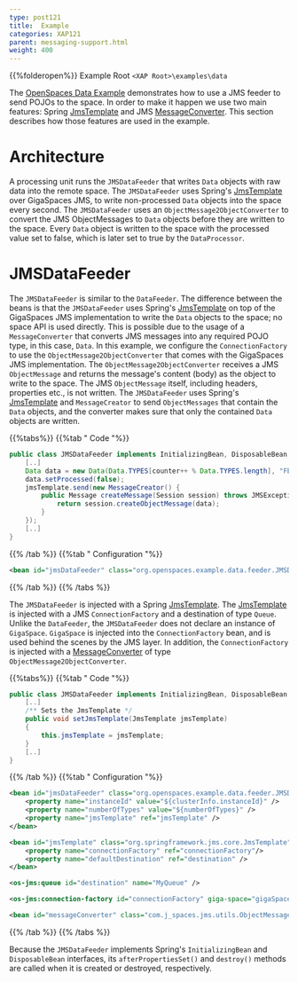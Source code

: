 ```yaml
---
type: post121
title:  Example
categories: XAP121
parent: messaging-support.html
weight: 400
---
```




{{%folderopen%}} Example Root `<XAP Root>\examples\data`

The [OpenSpaces Data Example]({{%currentjavatuturl%}}/the-openspaces-data-example.html) demonstrates how to use a JMS feeder to send POJOs to the space. In order to make it happen we use two main features: Spring [JmsTemplate](http://static.springframework.org/spring/docs/2.0.x/api/org/springframework/jms/core/JmsTemplate.html) and JMS [MessageConverter](./jms-space-interoperability.html). This section describes how those features are used in the example.

# Architecture

A processing unit runs the `JMSDataFeeder` that writes `Data` objects with raw data into the remote space. The `JMSDataFeeder` uses Spring's [JmsTemplate](http://static.springframework.org/spring/docs/2.0.x/api/org/springframework/jms/core/JmsTemplate.html) over GigaSpaces JMS, to write non-processed `Data` objects into the space every second. The `JMSDataFeeder` uses an `ObjectMessage2ObjectConverter` to convert the JMS ObjectMessages to `Data` objects before they are written to the space. Every `Data` object is written to the space with the processed value set to false, which is later set to true by the `DataProcessor`.

# JMSDataFeeder

The `JMSDataFeeder` is similar to the `DataFeeder`. The difference between the beans is that the `JMSDataFeeder` uses Spring's [JmsTemplate](http://static.springframework.org/spring/docs/2.0.x/api/org/springframework/jms/core/JmsTemplate.html) on top of the GigaSpaces JMS implementation to write the `Data` objects to the space; no space API is used directly. This is possible due to the usage of a `MessageConverter` that converts JMS messages into any required POJO type, in this case, `Data`. In this example, we configure the `ConnectionFactory` to use the `ObjectMessage2ObjectConverter` that comes with the GigaSpaces JMS implementation. The `ObjectMessage2ObjectConverter` receives a JMS `ObjectMessage` and returns the message's content (body) as the object to write to the space. The JMS `ObjectMessage` itself, including headers, properties etc., is not written. The `JMSDataFeeder` uses Spring's [JmsTemplate](http://static.springframework.org/spring/docs/2.0.x/api/org/springframework/jms/core/JmsTemplate.html) and `MessageCreator` to send `ObjectMessages` that contain the `Data` objects, and the converter makes sure that only the contained `Data` objects are written.

{{%tabs%}}
{{%tab "  Code "%}}


```java
public class JMSDataFeeder implements InitializingBean, DisposableBean {
    [..]
    Data data = new Data(Data.TYPES[counter++ % Data.TYPES.length], "FEEDER " + Long.toString(time));
    data.setProcessed(false);
    jmsTemplate.send(new MessageCreator() {
        public Message createMessage(Session session) throws JMSException {
            return session.createObjectMessage(data);
        }
    });
    [..]
}
```

{{% /tab %}}
{{%tab "  Configuration "%}}


```xml
<bean id="jmsDataFeeder" class="org.openspaces.example.data.feeder.JMSDataFeeder"/>
```

{{% /tab %}}
{{% /tabs %}}

The `JMSDataFeeder` is injected with a Spring [JmsTemplate](http://static.springframework.org/spring/docs/2.0.x/api/org/springframework/jms/core/JmsTemplate.html). The [JmsTemplate](http://static.springframework.org/spring/docs/2.0.x/api/org/springframework/jms/core/JmsTemplate.html) is injected with a JMS `ConnectionFactory` and a destination of type `Queue`. Unlike the `DataFeeder`, the `JMSDataFeeder` does not declare an instance of `GigaSpace`. `GigaSpace` is injected into the `ConnectionFactory` bean, and is used behind the scenes by the JMS layer. In addition, the `ConnectionFactory` is injected with a [MessageConverter](./jms-space-interoperability.html) of type `ObjectMessage2ObjectConverter`.

{{%tabs%}}
{{%tab "  Code "%}}


```java
public class JMSDataFeeder implements InitializingBean, DisposableBean {
    [..]
    /** Sets the JmsTemplate */
    public void setJmsTemplate(JmsTemplate jmsTemplate)
    {
        this.jmsTemplate = jmsTemplate;
    }
    [..]
}
```

{{% /tab %}}
{{%tab "  Configuration "%}}


```xml
<bean id="jmsDataFeeder" class="org.openspaces.example.data.feeder.JMSDataFeeder">
    <property name="instanceId" value="${clusterInfo.instanceId}" />
    <property name="numberOfTypes" value="${numberOfTypes}" />
    <property name="jmsTemplate" ref="jmsTemplate" />
</bean>

<bean id="jmsTemplate" class="org.springframework.jms.core.JmsTemplate">
    <property name="connectionFactory" ref="connectionFactory"/>
    <property name="defaultDestination" ref="destination" />
</bean>

<os-jms:queue id="destination" name="MyQueue" />

<os-jms:connection-factory id="connectionFactory" giga-space="gigaSpace" message-converter="messageConverter" />

<bean id="messageConverter" class="com.j_spaces.jms.utils.ObjectMessage2ObjectConverter" />
```

{{% /tab %}}
{{% /tabs %}}

Because the `JMSDataFeeder` implements Spring's `InitializingBean` and `DisposableBean` interfaces, its `afterPropertiesSet()` and `destroy()` methods are called when it is created or destroyed, respectively.

